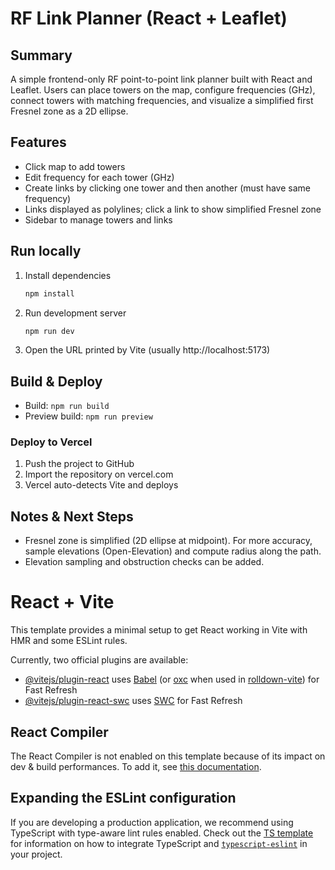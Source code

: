 # RF Link Planner (React + Leaflet)

## Summary
A simple frontend-only RF point-to-point link planner built with React and Leaflet. Users can place towers on the map, configure frequencies (GHz), connect towers with matching frequencies, and visualize a simplified first Fresnel zone as a 2D ellipse.

## Features
- Click map to add towers
- Edit frequency for each tower (GHz)
- Create links by clicking one tower and then another (must have same frequency)
- Links displayed as polylines; click a link to show simplified Fresnel zone
- Sidebar to manage towers and links

## Run locally
1. Install dependencies
   ```bash
   npm install
   ```
2. Run development server
   ```bash
   npm run dev
   ```
3. Open the URL printed by Vite (usually http://localhost:5173)

## Build & Deploy
- Build: `npm run build`
- Preview build: `npm run preview`

### Deploy to Vercel
1. Push the project to GitHub
2. Import the repository on vercel.com
3. Vercel auto-detects Vite and deploys

## Notes & Next Steps
- Fresnel zone is simplified (2D ellipse at midpoint). For more accuracy, sample elevations (Open-Elevation) and compute radius along the path.
- Elevation sampling and obstruction checks can be added.


# React + Vite

This template provides a minimal setup to get React working in Vite with HMR and some ESLint rules.

Currently, two official plugins are available:

- [@vitejs/plugin-react](https://github.com/vitejs/vite-plugin-react/blob/main/packages/plugin-react) uses [Babel](https://babeljs.io/) (or [oxc](https://oxc.rs) when used in [rolldown-vite](https://vite.dev/guide/rolldown)) for Fast Refresh
- [@vitejs/plugin-react-swc](https://github.com/vitejs/vite-plugin-react/blob/main/packages/plugin-react-swc) uses [SWC](https://swc.rs/) for Fast Refresh

## React Compiler

The React Compiler is not enabled on this template because of its impact on dev & build performances. To add it, see [this documentation](https://react.dev/learn/react-compiler/installation).

## Expanding the ESLint configuration

If you are developing a production application, we recommend using TypeScript with type-aware lint rules enabled. Check out the [TS template](https://github.com/vitejs/vite/tree/main/packages/create-vite/template-react-ts) for information on how to integrate TypeScript and [`typescript-eslint`](https://typescript-eslint.io) in your project.
